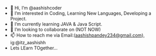 - 👋 Hi, I’m @aashishcoder
- 👀 I’m interested in Coding, Learning New Languages, Developing a Project.
- 🌱 I’m currently learning JAVA & Java Script.
- 💞️ I’m looking to collaborate on (NOT NOW)
- 📫 How to reach me via Email:(aashishpandey234@gmail.com), ig:@itz_aashishh
- Lets LEarn TOgether...

<!---
aashishcoder/aashishcoder is a ✨ special ✨ repository because its `README.md` (this file) appears on your GitHub profile.
You can click the Preview link to take a look at your changes.
--->
